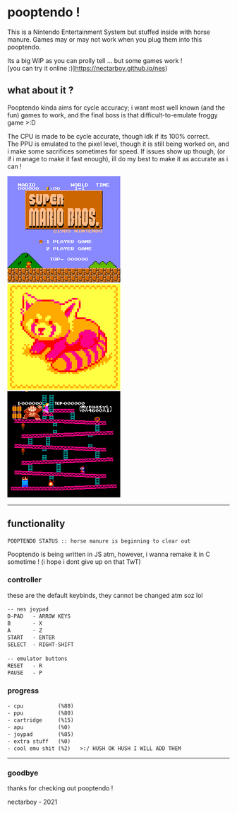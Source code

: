 # pooptendo !
This is a Nintendo Entertainment System but stuffed inside with horse manure.
Games may or may not work when you plug them into this pooptendo.

Its a big WIP as you can prolly tell ... but some games work !<br>
[you can try it online :)]https://nectarboy.github.io/nes)

## what about it ?
Pooptendo kinda aims for cycle accuracy; i want most well known (and the fun) games to work, and the final boss is that difficult-to-emulate froggy game >:D

The CPU is made to be cycle accurate, though idk if its 100% correct.<br>
The PPU is emulated to the pixel level, though it is still being worked on, and i make some sacrifices sometimes for speed.
If issues show up though, (or if i manage to make it fast enough), ill do my best to make it as accurate as i can !

![super fuckin mario](https://github.com/nectarboy/nes/blob/main/pics/Super_Mario_Bros/title.png?raw=true)
![red panda <3](https://github.com/nectarboy/nes/blob/main/pics/Homebrew/redpanda.png?raw=true)
![donkey fuck](https://github.com/nectarboy/nes/blob/main/pics/Donkey_Kong/donkey.png?raw=true)

---

## functionality
```
POOPTENDO STATUS :: horse manure is beginning to clear out
```

Pooptendo is being written in JS atm, however, i wanna remake it in C sometime !
(i hope i dont give up on that TwT)

### controller
these are the default keybinds, they cannot be changed atm soz lol
```
-- nes joypad
D-PAD   - ARROW KEYS
B       - X
A       - Z
START   - ENTER
SELECT  - RIGHT-SHIFT

-- emulator buttons
RESET   - R
PAUSE   - P

```

### progress
```
- cpu           (%80)
- ppu           (%80)
- cartridge     (%15)
- apu           (%0)
- joypad        (%85)
- extra stuff   (%0)
- cool emu shit (%2)   >:/ HUSH OK HUSH I WILL ADD THEM
```

---

### goodbye
thanks for checking out pooptendo !

nectarboy - 2021